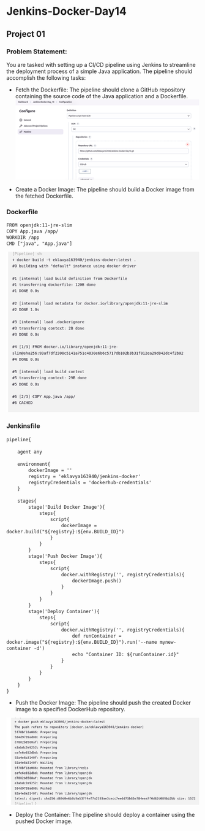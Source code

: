 # Jenkins-Docker-Day14

## Project 01

### Problem Statement:
You are tasked with setting up a CI/CD pipeline using Jenkins to streamline the deployment process of a simple Java application. The pipeline should accomplish the following tasks:

- Fetch the Dockerfile: The pipeline should clone a GitHub repository containing the source code of the Java application and a Dockerfile.
![alt text](image.png)

- Create a Docker Image: The pipeline should build a Docker image from the fetched Dockerfile.

### Dockerfile
```
FROM openjdk:11-jre-slim
COPY App.java /app/
WORKDIR /app
CMD ["java", "App.java"]
```

![alt text](image-1.png)

### Jenkinsfile
```
pipeline{

    agent any

    environment{
        dockerImage = ''
        registry = 'eklavya163940/jenkins-docker'
        registryCredentials = 'dockerhub-credentials'
    }

    stages{
        stage('Build Docker Image'){
            steps{
                script{
                    dockerImage = docker.build("${registry}:${env.BUILD_ID}")
                }
            }
        }
        stage('Push Docker Image'){
            steps{
                script{
                    docker.withRegistry('', registryCredentials){
                        dockerImage.push()
                    }
                }
            }
        }
        stage('Deploy Container'){
            steps{
                script{
                    docker.withRegistry('', registryCredentials){
                        def runContainer = docker.image("${registry}:${env.BUILD_ID}").run('--name mynew-container -d')
                        echo "Container ID: ${runContainer.id}"
                    }
                }
            }
        }
    }
}
```

- Push the Docker Image: The pipeline should push the created Docker image to a specified DockerHub repository.

![alt text](image-2.png)

- Deploy the Container: The pipeline should deploy a container using the pushed Docker image.
